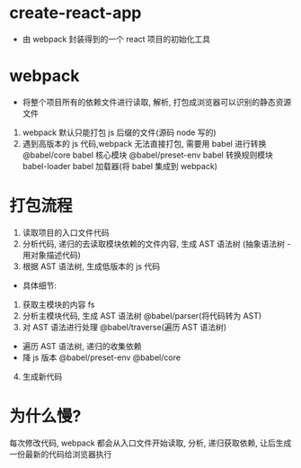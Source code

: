 # create-react-app
- 由 webpack 封装得到的一个 react 项目的初始化工具

# webpack 
- 将整个项目所有的依赖文件进行读取, 解析, 打包成浏览器可以识别的静态资源文件
1. webpack 默认只能打包 js 后缀的文件(源码 node 写的)
2. 遇到高版本的 js 代码,webpack 无法直接打包, 需要用 babel 进行转换
  @babel/core    babel 核心模块
  @babel/preset-env  babel 转换规则模块
  babel-loader  babel 加载器(将 babel 集成到 webpack)

# 打包流程
1. 读取项目的入口文件代码
2. 分析代码, 递归的去读取模块依赖的文件内容, 生成 AST 语法树 (抽象语法树 - 用对象描述代码)
3. 根据 AST 语法树, 生成低版本的 js 代码

- 具体细节:
1. 获取主模块的内容  fs
2. 分析主模块代码, 生成 AST 语法树  @babel/parser(将代码转为 AST)
3. 对 AST 语法进行处理  @babel/traverse(遍历 AST 语法树)
  - 遍历 AST 语法树, 递归的收集依赖
  - 降 js 版本  @babel/preset-env  @babel/core
4. 生成新代码

# 为什么慢?
每次修改代码, webpack 都会从入口文件开始读取, 分析, 递归获取依赖, 让后生成一份最新的代码给浏览器执行